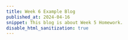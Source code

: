```yaml
---
title: Week 6 Example Blog
published_at: 2024-04-16
snippet: This blog is about Week 5 Homework.
disable_html_sanitization: true
---
```



